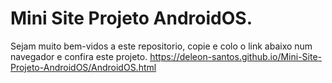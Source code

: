 # Mini Site Projeto AndroidOS.
Sejam muito bem-vidos a este repositorio, copie e colo o link abaixo num navegador e confira este projeto.
https://deleon-santos.github.io/Mini-Site-Projeto-AndroidOS/AndroidOS.html
